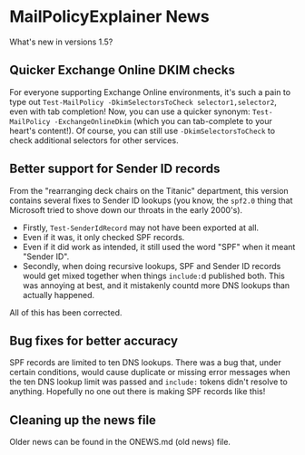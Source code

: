# MailPolicyExplainer News
What's new in versions 1.5?

## Quicker Exchange Online DKIM checks
For everyone supporting Exchange Online environments, it's such a pain to type out `Test-MailPolicy -DkimSelectorsToCheck selector1,selector2`, even with tab completion!  Now, you can use a quicker synonym:  `Test-MailPolicy -ExchangeOnlineDkim` (which you can tab-complete to your heart's content!).  Of course, you can still use `-DkimSelectorsToCheck` to check additional selectors for other services.

## Better support for Sender ID records
From the "rearranging deck chairs on the Titanic" department, this version contains several fixes to Sender ID lookups (you know, the `spf2.0` thing that Microsoft tried to shove down our throats in the early 2000's).

- Firstly, `Test-SenderIdRecord` may not have been exported at all.
- Even if it was, it only checked SPF records.
- Even if it did work as intended, it still used the word "SPF" when it meant "Sender ID".
- Secondly, when doing recursive lookups, SPF and Sender ID records would get mixed together when things `include:`d published both.  This was annoying at best, and it mistakenly countd more DNS lookups than actually happened.

All of this has been corrected.

## Bug fixes for better accuracy
SPF records are limited to ten DNS lookups.  There was a bug that, under certain conditions, would cause duplicate or missing error messages when the ten DNS lookup limit was passed and `include:` tokens didn't resolve to anything.  Hopefully no one out there is making SPF records like this!

## Cleaning up the news file
Older news can be found in the ONEWS.md (old news) file.

